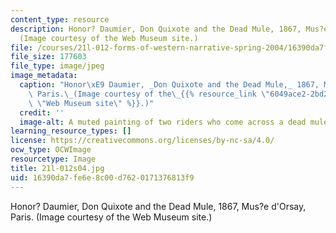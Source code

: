 ```yaml
---
content_type: resource
description: Honor? Daumier, Don Quixote and the Dead Mule, 1867, Mus?e d'Orsay, Paris.
  (Image courtesy of the Web Museum site.)
file: /courses/21l-012-forms-of-western-narrative-spring-2004/16390da7fe6e8c00d7620171376813f9_21l-012s04.jpg
file_size: 177603
file_type: image/jpeg
image_metadata:
  caption: "Honor\xE9 Daumier, _Don Quixote and the Dead Mule,_ 1867, Mus\xE9e d'Orsay,\
    \ Paris.\_(Image courtesy of the\_{{% resource_link \"6049ace2-2bd2-41d8-8720-72226df35187\"\
    \ \"Web Museum site\" %}}.)"
  credit: ''
  image-alt: A muted painting of two riders who come across a dead mule.
learning_resource_types: []
license: https://creativecommons.org/licenses/by-nc-sa/4.0/
ocw_type: OCWImage
resourcetype: Image
title: 21l-012s04.jpg
uid: 16390da7-fe6e-8c00-d762-0171376813f9
---
```

Honor? Daumier, Don Quixote and the Dead Mule, 1867, Mus?e d'Orsay, Paris. (Image courtesy of the Web Museum site.)